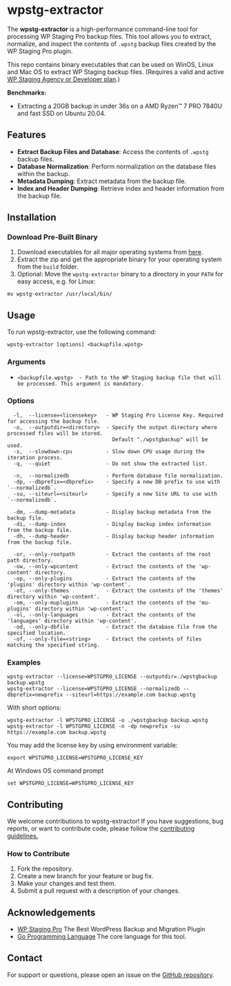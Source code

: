 # wpstg-extractor

The **wpstg-extractor** is a high-performance command-line tool for processing WP Staging Pro backup files. This tool allows you to extract, normalize, and inspect the contents of `.wpstg` backup files created by the WP Staging Pro plugin.

This repo contains binary executables that can be used on WinOS, Linux and Mac OS to extract WP Staging backup files. (Requires a valid and active [WP Staging Agency or Developer plan](https://wp-staging.com).)

**Benchmarks:** 
- Extracting a 20GB backup in under 36s on a AMD Ryzen™ 7 PRO 7840U and fast SSD on Ubuntu 20.04.

## Features

- **Extract Backup Files and Database**: Access the contents of `.wpstg` backup files.
- **Database Normalization**: Perform normalization on the database files within the backup.
- **Metadata Dumping**: Extract metadata from the backup file.
- **Index and Header Dumping**: Retrieve index and header information from the backup file.

## Installation

### Download Pre-Built Binary

1. Download executables for all major operating systems from [here](https://github.com/wp-staging/wpstg-extractor-releases/archive/refs/heads/main.zip).
2. Extract the zip and get the appropriate binary for your operating system from the `build` folder.
3. Optional: Move the `wpstg-extractor` binary to a directory in your `PATH` for easy access, e.g. for Linux:

```
mv wpstg-extractor /usr/local/bin/
```

## Usage

To run wpstg-extractor, use the following command:

```
wpstg-extractor [options] <backupfile.wpstg>
```

### Arguments
- `<backupfile.wpstg>  - Path to the WP Staging backup file that will be processed. This argument is mandatory.`

### Options
```
  -l,  --license=<licensekey>   - WP Staging Pro License Key. Required for accessing the backup file.
  -o,  --outputdir=<directory>  - Specify the output directory where processed files will be stored.
                                  Default "./wpstgbackup" will be used.
  -s,  --slowdown-cpu           - Slow down CPU usage during the iteration process.
  -q,  --quiet                  - Do not show the extracted list.

  -n,  --normalizedb            - Perform database file normalization.
  -dp, --dbprefix=<dbprefix>    - Specify a new DB prefix to use with `--normalizedb`.
  -su, --siteurl=<siteurl>      - Specify a new Site URL to use with `--normalizedb`.

  -dm, --dump-metadata          - Display backup metadata from the backup file.
  -di, --dump-index             - Display backup index information from the backup file.
  -dh, --dump-header            - Display backup header information from the backup file.

  -or, --only-rootpath          - Extract the contents of the root path directory.
  -ow, --only-wpcontent         - Extract the contents of the 'wp-content' directory.
  -op, --only-plugins           - Extract the contents of the 'plugins' directory within 'wp-content'.
  -ot, --only-themes            - Extract the contents of the 'themes' directory within 'wp-content'.
  -om, --only-muplugins         - Extract the contents of the 'mu-plugins' directory within 'wp-content'.
  -ol, --only-languages         - Extract the contents of the 'languages' directory within 'wp-content'.
  -od, --only-dbfile            - Extract the database file from the specified location.
  -of, --only-file=<string>     - Extract the contents of files matching the specified string.
```

### Examples

```
wpstg-extractor --license=WPSTGPRO_LICENSE --outputdir=./wpstgbackup backup.wpstg
wpstg-extractor --license=WPSTGPRO_LICENSE --normalizedb --dbprefix=newprefix --siteurl=https://example.com backup.wpstg
```

With short options:

```
wpstg-extractor -l WPSTGPRO_LICENSE -o ./wpstgbackup backup.wpstg
wpstg-extractor -l WPSTGPRO_LICENSE -n -dp newprefix -su https://example.com backup.wpstg
```

You may add the license key by using environment variable:

```
export WPSTGPRO_LICENSE=WPSTGPRO_LICENSE_KEY
```

At Windows OS command prompt

```
set WPSTGPRO_LICENSE=WPSTGPRO_LICENSE_KEY
```

## Contributing
We welcome contributions to wpstg-extractor! If you have suggestions, bug reports, or want to contribute code, please follow the [contributing guidelines.](https://github.com/wp-staging/wp-staging-pro)

### How to Contribute
1. Fork the repository.
2. Create a new branch for your feature or bug fix.
3. Make your changes and test them.
4. Submit a pull request with a description of your changes.

## Acknowledgements
- [WP Staging Pro](https://wp-staging.com/) The Best WordPress Backup and Migration Plugin
- [Go Programming Language](https://go.dev/) The core language for this tool.

## Contact
For support or questions, please open an issue on the [GitHub repository](https://github.com/wp-staging/wpstg-extractor).

